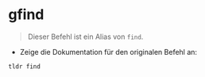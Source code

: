 # gfind

> Dieser Befehl ist ein Alias von `find`.

- Zeige die Dokumentation für den originalen Befehl an:

`tldr find`
